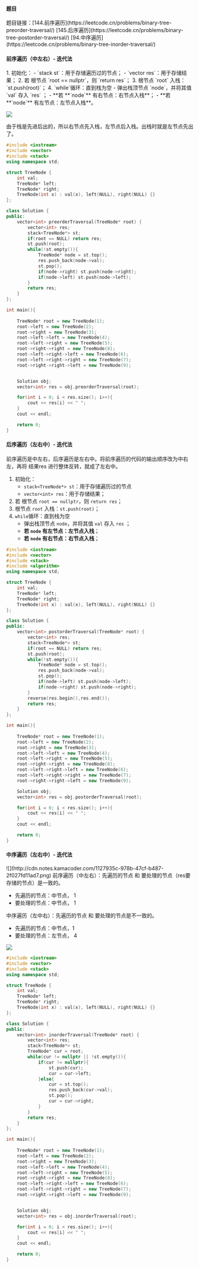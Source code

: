 <h4 id="VF9O6">题目</h4>
题目链接：[144.前序遍历](https://leetcode.cn/problems/binary-tree-preorder-traversal/)  
[145.后序遍历](https://leetcode.cn/problems/binary-tree-postorder-traversal/)  
[94.中序遍历](https://leetcode.cn/problems/binary-tree-inorder-traversal/)

<h4 id="CPYbM">前序遍历（中左右）- 迭代法</h4>
1. 初始化：
    - `stack<TreeNode*> st`：用于存储遍历过的节点；
    - `vector<int> res`：用于存储结果；
2. 若 根节点 `root == nullptr`，则 `return res`；
3. 根节点 `root` 入栈：`st.push(root)`；
4. `while`循环：直到栈为空
    - 弹出栈顶节点 `node`，并将其值 `val` 存入 `res` ；
    - **若 **`node`** 有右节点：右节点入栈**；
    - **若 **`node`** 有左节点：左节点入栈**。

![](http://cdn.notes.kamacoder.com/bf98e4b1-5dd0-4037-a885-776ea3514d7a.png)

由于栈是先进后出的，所以右节点先入栈，左节点后入栈。出栈时就是左节点先出了。

```cpp
#include <iostream>
#include <vector>
#include <stack>
using namespace std;

struct TreeNode {
    int val;
    TreeNode* left;
    TreeNode* right;
    TreeNode(int x) : val(x), left(NULL), right(NULL) {}
};

class Solution {
public:
    vector<int> preorderTraversal(TreeNode* root) {
        vector<int> res;
        stack<TreeNode*> st;
        if(root == NULL) return res;
        st.push(root);
        while(!st.empty()){
            TreeNode* node = st.top();
            res.push_back(node->val);
            st.pop();
            if(node->right) st.push(node->right);
            if(node->left) st.push(node->left);
        }
        return res;
    }
};

int main(){
    
    TreeNode* root = new TreeNode(1);
    root->left = new TreeNode(2);
    root->right = new TreeNode(3);
    root->left->left = new TreeNode(4);
    root->left->right = new TreeNode(5);
    root->right->right = new TreeNode(8);
    root->left->right->left = new TreeNode(6);
    root->left->right->right = new TreeNode(7);
    root->right->right->left = new TreeNode(9);


    Solution obj;
    vector<int> res = obj.preorderTraversal(root);

    for(int i = 0; i < res.size(); i++){
        cout << res[i] << " ";
    }
    cout << endl;

    return 0;
}
```



<h4 id="MeyjV">后序遍历（左右中）- 迭代法</h4>
前序遍历是中左右，后序遍历是左右中。将前序遍历的代码的输出顺序改为中右左，再将 结果res 进行整体反转，就成了左右中。

1. 初始化：
    - `stack<TreeNode*> st`：用于存储遍历过的节点
    - `vector<int> res`：用于存储结果；
2. 若 根节点 `root == nullptr`，则 `return res`；
3. 根节点 `root` 入栈：`st.push(root)`；
4. `while`循环：直到栈为空
    - 弹出栈顶节点 `node`，并将其值 `val` 存入 `res` ；
    - **若 **`node`** 有左节点：左节点入栈**；
    - **若 **`node`** 有右节点：右节点入栈**；

```cpp
#include <iostream>
#include <vector>
#include <stack>
#include <algorithm>
using namespace std;

struct TreeNode {
    int val;
    TreeNode* left;
    TreeNode* right;
    TreeNode(int x) : val(x), left(NULL), right(NULL) {}
};

class Solution {
public:
    vector<int> postorderTraversal(TreeNode* root) {
        vector<int> res;
        stack<TreeNode*> st;
        if(root == NULL) return res;
        st.push(root);
        while(!st.empty()){
            TreeNode* node = st.top();
            res.push_back(node->val);
            st.pop();
            if(node->left) st.push(node->left);
            if(node->right) st.push(node->right);
        }
        reverse(res.begin(),res.end());
        return res;
    }
};

int main(){
    
    TreeNode* root = new TreeNode(1);
    root->left = new TreeNode(2);
    root->right = new TreeNode(3);
    root->left->left = new TreeNode(4);
    root->left->right = new TreeNode(5);
    root->right->right = new TreeNode(8);
    root->left->right->left = new TreeNode(6);
    root->left->right->right = new TreeNode(7);
    root->right->right->left = new TreeNode(9);

    Solution obj;
    vector<int> res = obj.postorderTraversal(root);

    for(int i = 0; i < res.size(); i++){
        cout << res[i] << " ";
    }
    cout << endl;

    return 0;
}
```

<h4 id="hOf2M">中序遍历（左右中）- 迭代法</h4>
![](http://cdn.notes.kamacoder.com/1127935c-978b-47cf-b487-2f027fd11ad7.png)  
前序遍历（中左右）：先遍历的节点 和 要处理的节点（res要存储的节点）是一致的。

+ 先遍历的节点：中节点， 1
+ 要处理的节点：中节点， 1

中序遍历（左中右）：先遍历的节点 和 要处理的节点是不一致的。

+ 先遍历的节点：中节点，1
+ 要处理的节点：左节点， 4

![](http://cdn.notes.kamacoder.com/7328ba2b-75b0-4455-b71c-04bb71d2b3d3.png)

```cpp
#include <iostream>
#include <vector>
#include <stack>
using namespace std;

struct TreeNode {
    int val;
    TreeNode* left;
    TreeNode* right;
    TreeNode(int x) : val(x), left(NULL), right(NULL) {}
};

class Solution {
public:
    vector<int> inorderTraversal(TreeNode* root) {
        vector<int> res;
        stack<TreeNode*> st;
        TreeNode* cur = root;
        while(cur != nullptr || !st.empty()){
            if(cur != nullptr){
                st.push(cur);
                cur = cur->left;
            }else{
                cur = st.top();
                res.push_back(cur->val);
                st.pop();
                cur = cur->right;
            }
        }
        return res;
    }
};

int main(){
    
    TreeNode* root = new TreeNode(1);
    root->left = new TreeNode(2);
    root->right = new TreeNode(3);
    root->left->left = new TreeNode(4);
    root->left->right = new TreeNode(5);
    root->right->right = new TreeNode(8);
    root->left->right->left = new TreeNode(6);
    root->left->right->right = new TreeNode(7);
    root->right->right->left = new TreeNode(9);


    Solution obj;
    vector<int> res = obj.inorderTraversal(root);

    for(int i = 0; i < res.size(); i++){
        cout << res[i] << " ";
    }
    cout << endl;

    return 0;
}
```

